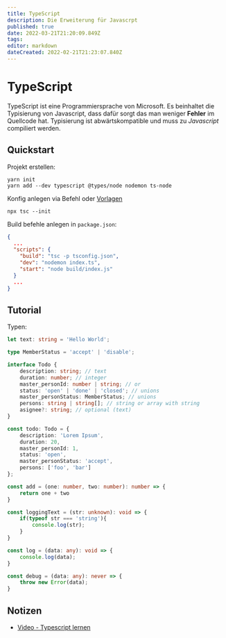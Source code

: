 ```yaml
---
title: TypeScript
description: Die Erweiterung für Javascrpt
published: true
date: 2022-03-21T21:20:09.849Z
tags: 
editor: markdown
dateCreated: 2022-02-21T21:23:07.840Z
---
```


# TypeScript

TypeScript ist eine Programmiersprache von Microsoft. Es beinhaltet die Typisierung von Javascript, dass dafür sorgt das man weniger **Fehler** im Quellcode hat. Typisierung ist abwärtskompatible und muss zu *Javascript* compiliert werden.

## Quickstart

Projekt erstellen:
```shell
yarn init
yarn add --dev typescript @types/node nodemon ts-node
```

Konfig anlegen via Befehl oder [Vorlagen](https://github.com/tsconfig/bases#node-16-tsconfigjson)
```shell
npx tsc --init
```

Build befehle anlegen in `package.json`:
```json
{
  ...
  "scripts": {
    "build": "tsc -p tsconfig.json",
    "dev": "nodemon index.ts",
    "start": "node build/index.js"
  }
  ...
}  
```

## Tutorial

Typen:
```typescript
let text: string = 'Hello World';

type MemberStatus = 'accept' | 'disable';

interface Todo {
    description: string; // text
    duration: number; // integer
    master_personId: number | string; // or
    status: 'open' | 'done' | 'closed'; // unions
    master_personStatus: MemberStatus; // unions
    persons: string | string[]; // string or array with string
    asignee?: string; // optional (text)
}

const todo: Todo = {
    description: 'Lorem Ipsum',
    duration: 20,
    master_personId: 1,
    status: 'open',
    master_personStatus: 'accept',
    persons: ['foo', 'bar']
};

const add = (one: number, two: number): number => {
    return one + two
}

const loggingText = (str: unknown): void => {
    if(typeof str === 'string'){
        console.log(str);
    }
}

const log = (data: any): void => {
    console.log(data);
}

const debug = (data: any): never => {
    throw new Error(data);
}
```

## Notizen

* [Video - Typescript lernen](https://www.youtube.com/watch?v=_CaGUZNEobk)